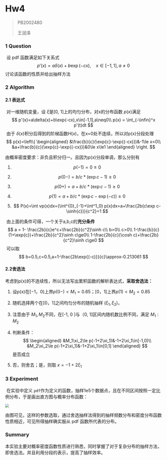 # Hw4

> PB2002480
>
> 王润泽

### 1 Question

​	设 pdf 函数满足如下关系式
$$
p'(x)=a\delta(x)+b\exp(-cx),\quad x\in[-1,1],a\neq0
$$
​	讨论该函数的性质并给出抽样方法

### 2  Algorithm

#### 2.1 表达式

​	对一维随机变量，设 $\xi$是[0, 1]上的均匀分布，对x的分布函数 $p(x)$满足
$$
p'(x)=a\delta(x)+b\exp(-cx),x\in[-1,1],a\neq0\\
p(x) = \int_{-\infin}^x p'(t)dt
$$
​	由于 $\delta(x)$积分后得到的阶梯函数$H(x)$，在x=0处不连续，所以对p(x)分段处理
$$
p(x)=\left\{
\begin{aligned}
&\frac{b}{c}(\exp{c}-\exp{(-cx)})&-1\le x<0\\
&a+\frac{b}{c}(\exp{c}-\exp{(-cx)})&0\le x\le1
\end{aligned}
\right.
$$

   由概率密度要求：非负且积分归一。且因为p(x)分段单调，那么分别有

1. $$
   p(-1)=0\ge0
   $$

2. $$
   p(0-)=b/c*(\exp c-1)\ge0
   $$

3. $$
   p(0+)=a+b/c*(\exp c-1)\ge0
   $$

4. $$
   p(1)=a+b/c*(\exp c-\exp{(-c)})\ge0
   $$

5. $$
   P(x)=\int vp(x)dx=(\int^{0}_{-1}+\int^1_0) p(x)dx=a+\frac{2b(c\exp c-\sinh{c})}{c^2}=1
   $$

​	由上面的条件可得，一个关于a,b,c的**充分条件**
$$
a = 1- \frac{2b}{c}e^c+\frac{2b}{c^2}\sinh c\\
b>0\\
c>0\\
1-\frac{b}{c}(1+\exp{c})+\frac{2b}{c^2}\sinh c\ge0\\
1-\frac{2b}{c}(\cosh c)+\frac{2b}{c^2}\sinh c\ge0
$$
​	可以取 
$$
b=0.5,c=0.5,a=1-\frac{2b\exp{(-c)}}{c}\approx-0.213061
$$

#### 2.2舍选法

​	考虑到p(x)的不连续性，所以无法写出累积函数的解析表达式，**采取舍选法：**

1. 设p(x)在$[-1，0)$上界$p(0-)<M_1=0.65$；$[0，1]$上界$p(1)<M_2=0.85$

2. 随机选择两个在[0，1]之间均匀分布的随机抽样 $(\xi_1,\xi_2)$，

3. 注意由于 $M_1,M_2$不同，在[-1, 0 ]与（0, 1]区间内随机数比例不同，满足 $M_1:M_2$

4. 判断条件：
   $$
   \begin{aligned}
   &M_1\xi_2\le p(-1+2\xi_1)&-1+2\xi_1\in[-1,0)\\
   &M_2\xi_2\le p(-1+2\xi_1)&-1+2\xi_1\in[0,1]
   \end{aligned}
   $$
   是否成立

5. 否，则舍去；是，则取 $x=-1+2\xi_1$

### 3 Experiment

​	在实验中定义 `pdf`作为定义的函数，抽样1e5个数据点，且在不同区间按照一定比例分布，于是画出直方图与概率分布函数：

<img src="F:\MyDocuments\Physics\Compututation Physics\Homework\hw04\直方图.png" style="zoom:72%;" />

​	由图可见，这样的参数选取，通过舍选抽样法得到的抽样频数分布和密度分布函数性质相近，可见所得抽样确实服从 pdf 函数所代表的分布。

### Summary

​	本实验主要对概率密度函数性质进行熟悉，同时掌握了对于复杂分布的抽样方法，即舍选法。并且利用分段的表示，提高了抽样效率。
